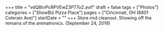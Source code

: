 +++
title = "vdQ8tvPcRPVEwZ3P77oZ.avif"
draft = false
tags = ["Photos"]
categories = ["ShowBiz Pizza Place"]
pages = ["Cincinnati, OH (8801 Colerain Ave)"]
startDate = ""
+++
Store mid cleanout. Showing off the remains of the animatronics. (September 24, 2019)
